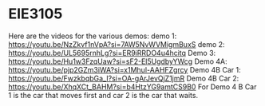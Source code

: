 # EIE3105
Here are the videos for the various demos:
 demo 1: https://youtu.be/NzZkvf1nVpA?si=7AW5NvWVMigmBuxS
 demo 2: https://youtu.be/UL5695rnhLg?si=ER9iRRDO4u4hcitq
 Demo 3: https://youtu.be/Hu1w3FzqUaw?si=sF2-El5UgdbyYWcg
 Demo 4A: https://youtu.be/pjp2GZm3iWA?si=x1Mhul-AAHFZgrcy
 Demo 4B Car 1: https://youtu.be/FwzkbqbGa_I?si=OA-gArJevQjZ1jmR
 Demo 4B Car 2: https://youtu.be/XhqXCt_BAHM?si=b4HtzYG9amtCS9B0
 For Demo 4 B Car 1 is the car that moves first and car 2 is the car that waits.
